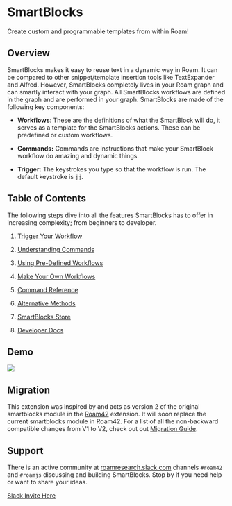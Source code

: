 # SmartBlocks
      
Create custom and programmable templates from within Roam!

## Overview

SmartBlocks makes it easy to reuse text in a dynamic way in Roam. It can be compared to other snippet/template insertion tools like TextExpander and Alfred.  However, SmartBlocks completely lives in your Roam graph and can smartly interact with your graph. All SmartBlocks workflows are defined in the graph and are performed in your graph. SmartBlocks are made of the following key components:

- **Workflows**: These are the definitions of what the SmartBlock will do, it serves as a template for the SmartBlocks actions. These can be predefined or custom workflows. 

- **Commands:** Commands are instructions that make your SmartBlock workflow do amazing and dynamic things.

- **Trigger:** The keystrokes you type so that the workflow is run. The default keystroke is `jj`.


## Table of Contents

The following steps dive into all the features SmartBlocks has to offer in increasing complexity; from beginners to developer.

1. [Trigger Your Workflow](https://roamjs.com/extensions/smartblocks/trigger_your_workflow)

1. [Understanding Commands](https://roamjs.com/extensions/smartblocks/understanding_commands)

1. [Using Pre-Defined Workflows](https://roamjs.com/extensions/smartblocks/using_pre-defined_workflows)

1. [Make Your Own Workflows](https://roamjs.com/extensions/smartblocks/make_your_own_workflows)

1. [Command Reference](https://roamjs.com/extensions/smartblocks/command_reference)

1. [Alternative Methods](https://roamjs.com/extensions/smartblocks/alternative_methods)

1. [SmartBlocks Store](https://roamjs.com/extensions/smartblocks/smartblocks_store)

1. [Developer Docs](https://roamjs.com/extensions/smartblocks/developer_docs)


## Demo

[![](https://cdn.loom.com/sessions/thumbnails/954d916643754027a3889fd5bf7f24dd-with-play.gif)](https://www.loom.com/share/954d916643754027a3889fd5bf7f24dd)
<!-- <div style="position: relative; padding-bottom: 66.66666666666666%; height: 0;"><iframe src="https://www.loom.com/embed/954d916643754027a3889fd5bf7f24dd" frameborder="0" webkitallowfullscreen mozallowfullscreen allowfullscreen style="position: absolute; top: 0; left: 0; width: 100%; height: 100%;"></iframe></div> -->
<!-- <video src="https://www.loom.com/share/954d916643754027a3889fd5bf7f24dd" controls></video> -->


## Migration

This extension was inspired by and acts as version 2 of the original smartblocks module in the [Roam42](https://roamjs.com/extenions/roam42) extension. It will soon replace the current smartblocks module in Roam42. For a list of all the non-backward compatible changes from V1 to V2, check out out [Migration Guide](/extensions/smartblocks/migration_guide).

## Support

There is an active community at [roamresearch.slack.com](https://join.slack.com/t/roamresearch/shared_invite/zt-ni1vw9yf-HzeWr05ZJBt55j_zfddPsw) channels `#roam42` and `#roamjs` discussing and building SmartBlocks. Stop by if you need help or want to share your ideas.

[Slack Invite Here](https://join.slack.com/t/roamresearch/shared_invite/zt-ni1vw9yf-HzeWr05ZJBt55j_zfddPsw) 
